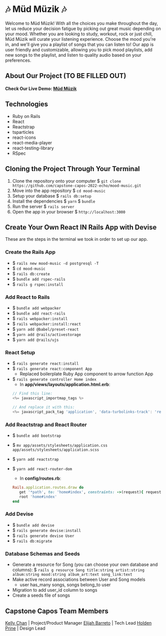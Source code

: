 # 🎶 Müd Müzik 🎶
Welcome to Müd Müzik! With all the choices you make throughout the day, let us reduce your decision fatigue by picking out great music depending on your mood. Whether you are looking to study, workout, rock or just chill, Müd Müzik will curate your listening experience. Choose the mood you're in, and we'll give you a playlist of songs that you can listen to! Our app is user friendly and customizable, allowing you to pick mood playlists, add new songs to the playlist, and listen to quality audio based on your preferences.

## About Our Project (TO BE FILLED OUT)
<!--
- What your application does,
- Why you used the technologies you used,
- Some of the challenges you faced and features you hope to implement in the future. -->

#### Check Our Live Demo: [Müd Müzik](https://mud-muzik.herokuapp.com/)

## Technologies
<!-- add tech versions -->
- Ruby on Rails
- React
- Reactstrap
- tsparticles
- react-icons
- react-media-player
- react-testing-library
- RSpec

## Cloning the Project Through Your Terminal

1. Clone the repository onto your computer
   $ `git clone https://github.com/capstone-capos-2022-echo/mood-music.git`
2. Move into the app repository
   $ `cd mood-music`
3. Setup your database
   $ `rails db:setup`
4. Install the dependencies
   $ `yarn`
   $ `bundle`
5. Run the server
   $ `rails server`
6. Open the app in your browser
   $ `http://localhost:3000`

## Create Your Own React IN Rails App with Devise
These are the steps in the terminal we took in order to set up our app.

### Create the Rails App
- $ `rails new mood-music -d postgresql -T`
- $ `cd mood-music`
- $ `rails db:create`
- $ `bundle add rspec-rails`
- $ `rails g rspec:install`

### Add React to Rails
- $ `bundle add webpacker`
- $ `bundle add react-rails`
- $ `rails webpacker:install`
- $ `rails webpacker:install:react`
- $ `yarn add @babel/preset-react`
- $ `yarn add @rails/activestorage`
- $ `yarn add @rails/ujs`

### React Setup
- $ `rails generate react:install`
- $ `rails generate react:component App`
   - Replaced boilerplate Ruby App component to arrow function App
- $ `rails generate controller Home index`
   - In **app/views/layouts/application.html.erb**:
   ```javascript
   // Find this line:
   <%= javascript_importmap_tags %>

   // And replace it with this:
   <%= javascript_pack_tag 'application', 'data-turbolinks-track': 'reload' %>
   ```

### Add Reactstrap and React Router
- $ `bundle add bootstrap`
- $ `mv app/assets/stylesheets/application.css app/assets/stylesheets/application.scss`
- $ `yarn add reactstrap`

- $ `yarn add react-router-dom`
   - In **config/routes.rb**:
   ```ruby
   Rails.application.routes.draw do
      get '*path', to: 'home#index', constraints: ->(request){ request.format.html? }
      root 'home#index'
   end
   ```

### Add Devise
- $ `bundle add devise`
- $ `rails generate devise:install`
- $ `rails generate devise User`
- $ `rails db:migrate`

### Database Schemas and Seeds
- Generate a resource for Song (you can choose your own database and columns):
$ `rails g resource Song title:string artist:string album:string mood:string album_art:text song_link:text`
- Make active record associations between User and Song models
   - user has_many songs, songs belong_to user
- Migration to add user_id column to songs
- Create a seeds file of songs

## Capstone Capos Team Members

[Kelly Chan](/kellychan56) | Project/Product Manager
[Elijah Barreto](/ElijahBcodes) | Tech Lead
[Holden Prine](holdenprine) | Design Lead
